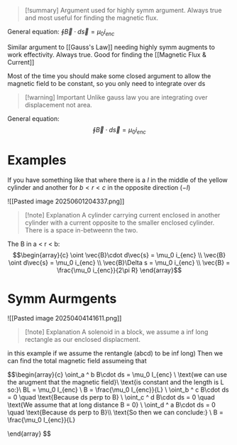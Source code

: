 
>[!summary]
Argument used for highly symm argument. Always true and most useful for finding the magnetic flux.
>
General equation:
$\oint \vec{B}\cdot d\vec{s} =\mu _0 i_{enc}$

Similar argument to [[Gauss's Law]] needing highly symm augments to work effectivity. Always true. Good for finding the [[Magnetic Flux & Current]]

Most of the time you should make some closed argument to allow the magnetic field to be constant, so you only need to integrate over ds

>[!warning] Important 
>Unlike gauss law you are integrating over displacement not area.

General equation:
$$\oint \vec{B}\cdot d\vec{s} =\mu _0 i_{enc}$$


# Examples
If you have something like that where there is a $I$ in the middle of the yellow cylinder and another for $b < r < c$ in the opposite direction ($-I$) 

![[Pasted image 20250601204337.png]]
>[!note] Explanation
A cylinder carrying current enclosed in another cylinder with a current opposite to the smaller enclosed cylinder. There is a space in-betweenn the two.

 The B in a < r < b:
 $$\begin{array}{c} 
 \oint \vec{B}\cdot d\vec{s} = \mu_0 i_{enc} \\
 \vec{B} \oint d\vec{s} = \mu_0 i_{enc} \\
 \vec{B}\Delta s =  \mu_0 i_{enc} \\
 \vec{B} = \frac{\mu_0 i_{enc}}{2\pi R}
 \end{array}$$

# Symm Aurmgents
![[Pasted image 20250404141611.png]]
>[!note] Explanation
A solenoid in a block, we assume a inf long rectangle as our enclosed displacment.

in this example if we assume the rentangle (abcd) to be inf long)
Then we can find the total magnetic field assumeing that 

$$\begin{array}{c}
\oint_a ^ b B\cdot ds = \mu_0 I_{enc} \\
\text{we can use the arugment that the magnetic field}\\
\text{is constant and the length is L so:}\\
BL = \mu_0 I_{enc} \\
B = \frac{\mu_0 I_{enc}}{L} \\ 
\oint_b ^ c B\cdot ds = 0 \quad \text{Because ds perp to B} \\
\oint_c ^ d B\cdot ds = 0 \quad \text{We assume that at long distance B = 0} \\
\oint_d ^ a B\cdot ds = 0 \quad \text{Because ds perp to B}\\\\
\text{So then we can conclude:} \\
B = \frac{\mu_0 I_{enc}}{L}


\end{array}
$$


